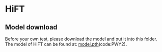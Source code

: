 
# HiFT

## Model download

Before your own test, please download the model and put it into this folder.
The model of HiFT can be found at: [model.pth](https://pan.baidu.com/s/1Ld5hYnSbYtGHbEGc6WWgXQ)(code:PWY2).